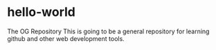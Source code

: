 # hello-world
The OG Repository
This is going to be a general repository for learning github and other web development tools.
